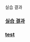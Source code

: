 실습 결과
### [실습 결과](https://do04200611.github.io/CORODOVA/week10/CalMainPage.html)
### [test](http://127.0.0.1:5500/It%20field.html)
